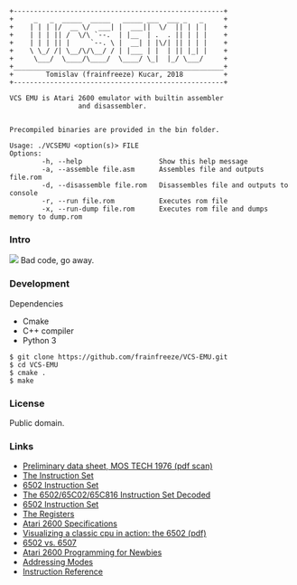 ```
+----------------------------------------------------+
+     _   _  _____  _____   _____ ___  ___ _   _     +
+    | | | |/  __ \/  ___| |  ___||  \/  || | | |    +
+    | | | || /  \/\ `--.  | |__  | .  . || | | |    +
+    | | | || |     `--. \ |  __| | |\/| || | | |    +
+    \ \_/ /| \__/\/\__/ / | |___ | |  | || |_| |    +
+     \___/  \____/\____/  \____/ \_|  |_/ \___/     +
+____________________________________________________+
+        Tomislav (frainfreeze) Kucar, 2018          +
+----------------------------------------------------+

VCS EMU is Atari 2600 emulator with builtin assembler 
                 and disassembler.


Precompiled binaries are provided in the bin folder.

Usage: ./VCSEMU <option(s)> FILE
Options:
        -h, --help                   Show this help message
        -a, --assemble file.asm      Assembles file and outputs file.rom
        -d, --disassemble file.rom   Disassembles file and outputs to console
        -r, --run file.rom           Executes rom file
        -x, --run-dump file.rom      Executes rom file and dumps memory to dump.rom
```

### Intro
![](https://i.imgur.com/Bn5Mxop.png)
Bad code, go away.

### Development
Dependencies
- Cmake
- C++ compiler
- Python 3

```
$ git clone https://github.com/frainfreeze/VCS-EMU.git
$ cd VCS-EMU
$ cmake .
$ make
```

### License
Public domain. 

### Links
- [Preliminary data sheet, MOS TECH 1976 (pdf scan)](https://www.mdawson.net/vic20chrome/cpu/mos_6500_mpu_preliminary_may_1976.pdf)
- [The Instruction Set](https://web.archive.org/web/20080218073724/http://www.obelisk.demon.co.uk/6502/instructions.html)
- [6502 Instruction Set](https://www.atariarchives.org/2bml/chapter_10.php)
- [The 6502/65C02/65C816 Instruction Set Decoded](http://www.llx.com/~nparker/a2/opcodes.html)
- [6502 Instruction Set](http://www.masswerk.at/6502/6502_instruction_set.html)
- [The Registers](https://web.archive.org/web/20080218084556/http://www.obelisk.demon.co.uk:80/6502/registers.html#N)
- [Atari 2600 Specifications](http://problemkaputt.de/2k6specs.htm)
- [Visualizing a classic cpu in action: the 6502 (pdf)](http://www.visual6502.org/docs/6502_in_action_14_web.pdf)
- [6502 vs. 6507](http://blog.visual6502.org/2010/09/6502-vs-6507.html)
- [Atari 2600 Programming for Newbies](http://www.randomterrain.com/atari-2600-memories-tutorial-andrew-davie-01.html)
- [Addressing Modes](https://web.archive.org/web/20080307103453/http://www.obelisk.demon.co.uk:80/6502/addressing.html)
- [Instruction Reference](https://web.archive.org/web/20080305225025/http://www.obelisk.demon.co.uk:80/6502/reference.html)
